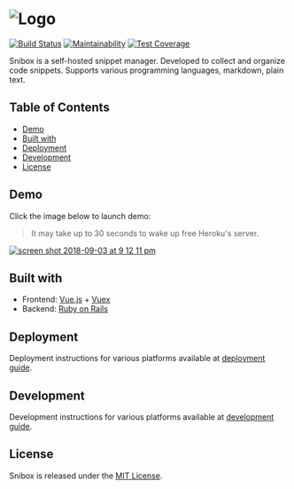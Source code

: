 ![Logo](https://user-images.githubusercontent.com/312873/35063615-acf68302-fbd8-11e7-91c5-0b3b6f5966c4.png)
=
[![Build Status](https://semaphoreci.com/api/v1/snibox/snibox/branches/master/badge.svg)](https://semaphoreci.com/snibox/snibox)
[![Maintainability](https://api.codeclimate.com/v1/badges/dde7ef3c752b360accc4/maintainability)](https://codeclimate.com/github/snibox/snibox/maintainability) 
[![Test Coverage](https://api.codeclimate.com/v1/badges/dde7ef3c752b360accc4/test_coverage)](https://codeclimate.com/github/snibox/snibox/test_coverage) 

Snibox is a self-hosted snippet manager.
Developed to collect and organize code snippets.
Supports various programming languages, markdown, plain text. 

## Table of Contents
- [Demo](#demo)
- [Built with](#built-with)
- [Deployment](#deployment)    
- [Development](#development)
- [License](#license)

## Demo
Click the image below to launch demo:
> It may take up to 30 seconds to wake up free Heroku's server.

[![screen shot 2018-09-03 at 9 12 11 pm](https://user-images.githubusercontent.com/312873/44998477-a879c600-afbe-11e8-8ab5-355f8a46b7f6.png)](https://snibox-demo.herokuapp.com/)

## Built with
* Frontend: [Vue.js](https://vuejs.org/) + [Vuex](https://vuex.vuejs.org/)
* Backend: [Ruby on Rails](https://rubyonrails.org/)

## Deployment
Deployment instructions for various platforms available at 
[deployment guide](https://snibox.github.io/docs/deployment.html).

## Development
Development instructions for various platforms available at 
[development guide](https://snibox.github.io/docs/development.html).

## License
Snibox is released under the [MIT License](https://opensource.org/licenses/MIT).
